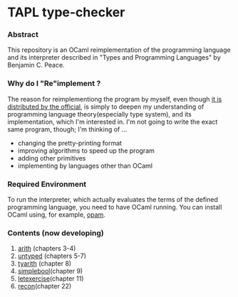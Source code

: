 # TAPL type-checker

### Abstract
This repository is an OCaml reimplementation of the programming language and its interpreter described in "Types and Programming Languages" by Benjamin C. Peace.

### Why do I "Re"implement ?
The reason for reimplementiong the program by myself, even though [it is distributed
by the official](https://www.cis.upenn.edu/~bcpierce/tapl/), is simply to deepen my understanding of
programming language theory(especially type system), and its implementation, which I'm interested in.
I'm not going to write the exact same program, though; I'm thinking of ...
- changing the pretty-printing format
- improving algorithms to speed up the program
- adding other primitives
- implementing by languages other than OCaml


### Required Environment
To run the interpreter, which actually evaluates the terms of the defined
programming language, you need to have OCaml running. You can install OCaml using, for example, [opam](https://ocaml.org/docs/install.html).

### Contents (now developing)
1. [arith](https://github.com/ose20/tapl_type_checker/tree/main/arith) (chapters 3-4)
2. [untyped](https://github.com/ose20/tapl_type_checker/tree/main/untyped)
(chapters 5-7)
3. [tyarith](https://github.com/ose20/tapl_type_checker/tree/main/tyarith)
(chapter 8)
4. [simplebool](https://github.com/ose20/tapl_type_checker/tree/main/simplebool)(chapter 9)
5. [letexercise](https://github.com/ose20/tapl_type_checker/tree/main/letexercise)(chapter 11)
6. [recon](https://github.com/ose20/tapl_type_checker/tree/main/recon)(chapter 22)